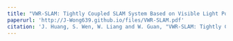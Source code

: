 ```yaml
---
title: "VWR-SLAM: Tightly Coupled SLAM System Based on Visible Light Positioning Landmark, Wheel Odometer, and RGB-D Camera"
paperurl: 'http://J-Wong639.github.io/files/VWR-SLAM.pdf'
citation: 'J. Huang, S. Wen, W. Liang and W. Guan, "VWR-SLAM: Tightly Coupled SLAM System Based on Visible Light Positioning Landmark, Wheel Odometer, and RGB-D Camera," in IEEE Transactions on Instrumentation and Measurement, vol. 72, pp. 1-12, 2023, Art no. 5002812, doi: 10.1109/TIM.2022.3231332.'
---
```



